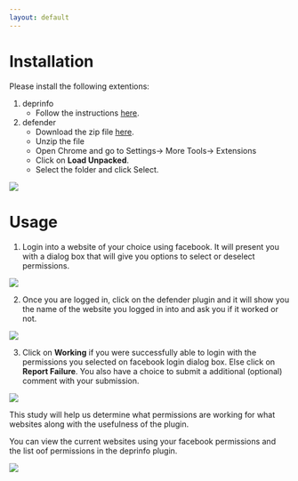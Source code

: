 ```yaml
---
layout: default
---
```

# [](#install)Installation
Please install the following extentions:

1. deprinfo
    - Follow the instructions [here](./usage.md).
2. defender
    - Download the zip file [here]().
    - Unzip the file
    - Open Chrome and go to Settings-> More Tools-> Extensions
    - Click on **Load Unpacked**.
    - Select the folder and click Select.

<img src="./assets/images/extentionmenulocation.png" class='hidden-xs hidden-sm' style='vertical-align: center; ' />

# [](#usage)Usage

1. Login into a website of your choice using facebook. It will present you with a dialog box that will give you options to select or deselect permissions. 

<img src="./assets/images/fbdialog.png" class='hidden-xs hidden-sm' style='vertical-align: center; '>

2. Once you are logged in, click on the defender plugin and it will show you the name of the website you logged in into and ask you if it worked or not. 

<img src="./assets/images/defender.png" class='hidden-xs hidden-sm' style='vertical-align: center; '>

3. Click on **Working** if you were successfully able to login with the permissions you selected on facebook login dialog box. Else click on **Report Failure**. You also have a choice to submit a additional (optional) comment with your submission. 

<img src="./assets/images/defendersubmit.png" class='hidden-xs hidden-sm' style='vertical-align: center; '>

This study will help us determine what permissions are working for what websites along with the usefulness of the plugin. 

You can view the current websites using your facebook permissions and the list oof permissions in the deprinfo plugin. 

<img src="./assets/images/privacypermissions.png" class='hidden-xs hidden-sm' style='vertical-align: center; '>